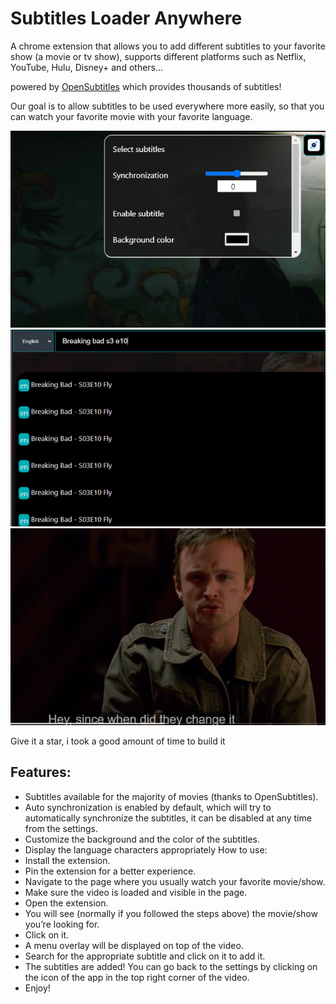 # Subtitles Loader Anywhere

A chrome extension that allows you to add different subtitles to your favorite show (a movie or tv show), supports different platforms such as Netflix, YouTube, Hulu, Disney+ and others...  

powered by [OpenSubtitles][opensubtitle-link] which provides thousands of subtitles!  

Our goal is to allow subtitles to be used everywhere more easily, so that you can watch your favorite movie with your favorite language.  

![Screenshot of the menu interface](/store/Images/640x400/menu.png)
![Screenshot of the Search interface](/store/Images/640x400/search.png)  
![Screenshot of the Breaking Bad with subtitles](/store/Images/640x400/add_subtitle.png)

Give it a star, i took a good amount of time to build it
## Features:
-	Subtitles available for the majority of movies (thanks to OpenSubtitles).
-	Auto synchronization is enabled by default, which will try to automatically synchronize the subtitles, it can be disabled at any time from the settings.
-	Customize the background and the color of the subtitles.
-	Display the language characters appropriately
How to use:
-	Install the extension.
-	Pin the extension for a better experience.
-	Navigate to the page where you usually watch your favorite movie/show.
-	Make sure the video is loaded and visible in the page.
-	Open the extension.
-	You will see (normally if you followed the steps above) the movie/show you’re looking for.
-	Click on it.
-	A menu overlay will be displayed on top of the video.
-	Search for the appropriate subtitle and click on it to add it.
-	The subtitles are added! You can go back to the settings by clicking on the icon of the app in the top right corner of the video.
-	Enjoy!



[opensubtitle-link]: https://www.opensubtitles.com/en
